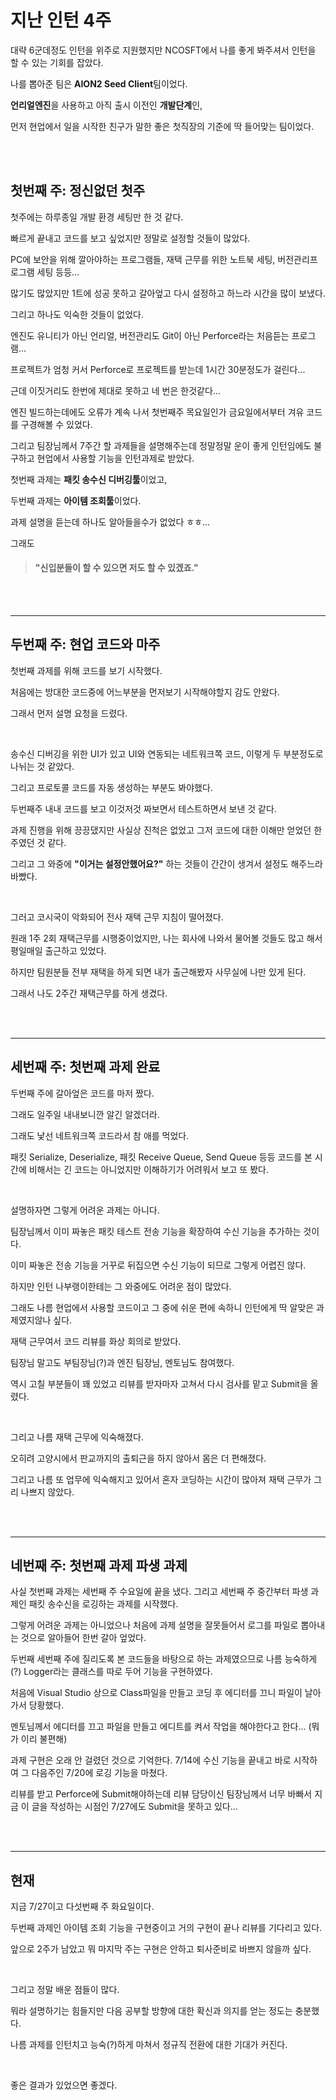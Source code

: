 # 지난 인턴 4주

대략 6군데정도 인턴을 위주로 지원했지만 NCOSFT에서 나를 좋게 봐주셔서 인턴을 할 수 있는 기회를 잡았다.

나를 뽑아준 팀은 **AION2 Seed Client**팀이었다. 

**언리얼엔진**을 사용하고 아직 출시 이전인 **개발단계**인,

먼저 현업에서 일을 시작한 친구가 말한 좋은 첫직장의 기준에 딱 들어맞는 팀이었다.

<br>
<br>

## 첫번째 주: 정신없던 첫주

첫주에는 하루종일 개발 환경 세팅만 한 것 같다.

빠르게 끝내고 코드를 보고 싶었지만 정말로 설정할 것들이 많았다.

PC에 보안을 위해 깔아야하는 프로그램들, 재택 근무를 위한 노트북 세팅, 버전관리프로그램 세팅 등등... 

많기도 많았지만 1트에 성공 못하고 갈아엎고 다시 설정하고 하느라 시간을 많이 보냈다.

그리고 하나도 익숙한 것들이 없었다.

엔진도 유니티가 아닌 언리얼, 버전관리도 Git이 아닌 Perforce라는 처음듣는 프로그램...

프로젝트가 엄청 커서 Perforce로 프로젝트를 받는데 1시간 30분정도가 걸린다...

근데 이짓거리도 한번에 제대로 못하고 네 번은 한것같다...

엔진 빌드하는데에도 오류가 계속 나서 첫번째주 목요일인가 금요일에서부터 겨유 코드를 구경해볼 수 있었다.

그리고 팀장님께서 7주간 할 과제들을 설명해주는데 정말정말 운이 좋게 인턴임에도 불구하고 현업에서 사용할 기능을 인턴과제로 받았다.

첫번째 과제는 **패킷 송수신 디버깅툴**이었고,

두번째 과제는 **아이템 조회툴**이었다.

과제 설명을 듣는데 하나도 알아들을수가 없었다 ㅎㅎ...

그래도

> #### "신입분들이 할 수 있으면 저도 할 수 있겠죠."

<br>
<br>

<hr>

## 두번째 주: 현업 코드와 마주

첫번째 과제를 위해 코드를 보기 시작했다.

처음에는 방대한 코드중에 어느부분을 먼저보기 시작해야할지 감도 안왔다.

그래서 먼저 설명 요청을 드렸다.

<br>

송수신 디버깅을 위한 UI가 있고 UI와 연동되는 네트워크쪽 코드, 이렇게 두 부분정도로 나뉘는 것 같았다.

그리고 프로토콜 코드를 자동 생성하는 부분도 봐야했다.

두번째주 내내 코드를 보고 이것저것 짜보면서 테스트하면서 보낸 것 같다.

과제 진행을 위해 끙끙댔지만 사실상 진척은 없었고 그저 코드에 대한 이해만 얻었던 한주였던 것 같다.

그리고 그 와중에 **"이거는 설정안했어요?"** 하는 것들이 간간이 생겨서 설정도 해주느라 바빴다.

<br>

그러고 코시국이 악화되어 전사 재택 근무 지침이 떨어졌다.

원래 1주 2회 재택근무를 시행중이었지만, 나는 회사에 나와서 물어볼 것들도 많고 해서 평일매일 출근하고 있었다.

하지만 팀원분들 전부 재택을 하게 되면 내가 출근해봤자 사무실에 나만 있게 된다.

그래서 나도 2주간 재택근무를 하게 생겼다.

<br>
<br>

<hr>

## 세번째 주: 첫번째 과제 완료

두번째 주에 갈아엎은 코드를 마저 짰다.

그래도 일주일 내내보니깐 알긴 알겠더라.

그래도 낯선 네트워크쪽 코드라서 참 애를 먹었다.

패킷 Serialize, Deserialize, 패킷 Receive Queue, Send Queue 등등 코드를 본 시간에 비해서는 긴 코드는 아니었지만 이해하기가 어려워서 보고 또 봤다.

<br>

설명하자면 그렇게 어려운 과제는 아니다.

팀장님께서 이미 짜놓은 패킷 테스트 전송 기능을 확장하여 수신 기능을 추가하는 것이다.

이미 짜놓은 전송 기능을 거꾸로 뒤집으면 수신 기능이 되므로 그렇게 어렵진 않다.

하지만 인턴 나부랭이한테는 그 와중에도 어려운 점이 많았다.

그래도 나름 현업에서 사용할 코드이고 그 중에 쉬운 편에 속하니 인턴에게 딱 알맞은 과제였지않나 싶다.

재택 근무여서 코드 리뷰를 화상 회의로 받았다.

팀장님 말고도 부팀장님(?)과 엔진 팀장님, 멘토님도 참여했다.

역시 고칠 부분들이 꽤 있었고 리뷰를 받자마자 고쳐서 다시 검사를 맡고 Submit을 올렸다.

<br>

그리고 나름 재택 근무에 익숙해졌다.

오히려 고양시에서 판교까지의 출퇴근을 하지 않아서 몸은 더 편해졌다.

그리고 나름 또 업무에 익숙해지고 있어서 혼자 코딩하는 시간이 많아져 재택 근무가 그리 나쁘지 않았다.


<br>
<br>

<hr>

## 네번째 주: 첫번째 과제 파생 과제

사실 첫번째 과제는 세번째 주 수요일에 끝을 냈다. 그리고 세번째 주 중간부터 파생 과제인 패킷 송수신을 로깅하는 과제를 시작했다.

그렇게 어려운 과제는 아니었으나 처음에 과제 설명을 잘못들어서 로그를 파일로 뽑아내는 것으로 알아들어 한번 갈아 엎었다.

두번째 세번째 주에 질리도록 본 코드들을 바탕으로 하는 과제였으므로 나름 능숙하게(?) Logger라는 클래스를 따로 두어 기능을 구현하였다.

처음에 Visual Studio 상으로 Class파일을 만들고 코딩 후 에디터를 끄니 파일이 날아가서 당황했다.

멘토님께서 에디터를 끄고 파일을 만들고 에디트를 켜서 작업을 해야한다고 한다... (뭐가 이리 불편해)

과제 구현은 오래 안 걸렸던 것으로 기억한다. 7/14에 수신 기능을 끝내고 바로 시작하여 그 다음주인 7/20에 로깅 기능을 마쳤다.

리뷰를 받고 Perforce에 Submit해야하는데 리뷰 담당이신 팀장님께서 너무 바빠서 지금 이 글을 작성하는 시점인 7/27에도 Submit을 못하고 있다...


<br>
<br>

<hr>

## 현재

지금 7/27이고 다섯번째 주 화요일이다.

두번째 과제인 아이템 조회 기능을 구현중이고 거의 구현이 끝나 리뷰를 기다리고 있다.

앞으로 2주가 남았고 뭐 마지막 주는 구현은 안하고 퇴사준비로 바쁘지 않을까 싶다.

<br>

그리고 정말 배운 점들이 많다.

뭐라 설명하기는 힘들지만 다음 공부할 방향에 대한 확신과 의지를 얻는 정도는 충분했다.

나름 과제를 인턴치고 능숙(?)하게 마쳐서 정규직 전환에 대한 기대가 커진다.

<br>

좋은 결과가 있었으면 좋겠다.